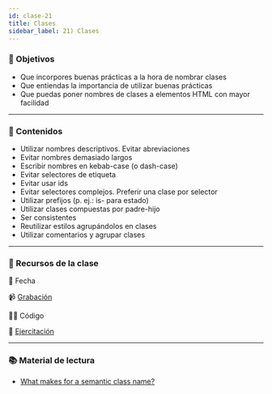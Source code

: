```yaml
---
id: clase-21
title: Clases
sidebar_label: 21) Clases
---
```


### 🏁 Objetivos

- Que incorpores buenas prácticas a la hora de nombrar clases
- Que entiendas la importancia de utilizar buenas prácticas
- Que puedas poner nombres de clases a elementos HTML con mayor facilidad

---

### 📝 Contenidos

- Utilizar nombres descriptivos. Evitar abreviaciones
- Evitar nombres demasiado largos
- Escribir nombres en kebab-case (o dash-case)
- Evitar selectores de etiqueta
- Evitar usar ids
- Evitar selectores complejos. Preferir una clase por selector
- Utilizar prefijos (p. ej.: is- para estado)
- Utilizar clases compuestas por padre-hijo
- Ser consistentes
- Reutilizar estilos agrupándolos en clases
- Utilizar comentarios y agrupar clases

---

### 🚀 Recursos de la clase

📆 Fecha

📹 [Grabación](https://us02web.zoom.us/rec/share/4CbWf-qZpAst0qTrAijo-cdASpNy1y-JW7tqMk6u3US_t8Bnn4x8ZQXX017hqNGT.NIfN0nlqZWw3sxN3)

👩‍💻 Código

💪 [Ejercitación](https://github.com/Ada-IT/ejercicios-frontend/blob/master/modulo-1/ejercicios/09-clases.md)

---

### 📚 Material de lectura

- [What makes for a semantic class name?](https://css-tricks.com/semantic-class-names/)
